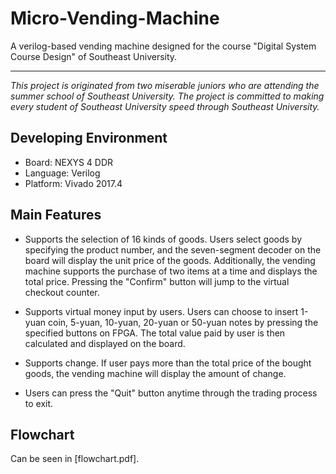 # Micro-Vending-Machine

A verilog-based vending machine designed for the course "Digital System Course Design" of Southeast University.

---

_This project is originated from two miserable juniors who are attending the summer school of Southeast University. The project is committed to making every student of Southeast University speed through Southeast University._

## Developing Environment

- Board: NEXYS 4 DDR
- Language: Verilog
- Platform: Vivado 2017.4

## Main Features

- Supports the selection of 16 kinds of goods. Users select goods by specifying the product number, and the seven-segment decoder on the board will display the unit price of the goods. Additionally, the vending machine supports the purchase of two items at a time and displays the total price. Pressing the "Confirm" button will jump to the virtual checkout counter.
- Supports virtual money input by users. Users can choose to insert 1-yuan coin, 5-yuan, 10-yuan, 20-yuan or 50-yuan notes by pressing the specified buttons on FPGA. The total value paid by user is then calculated and displayed on the board.
- Supports change. If user pays more than the total price of the bought goods, the vending machine will display the amount of change.

- Users can press the "Quit" button anytime through the trading process to exit.

## Flowchart

Can be seen in [flowchart.pdf].
